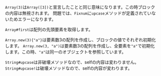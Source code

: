 `Array(3)`は`Array([3])`と宣言したことと同じ意味になります。この時ブロックの内容は無視されます。
問題では、`Fixnum`に`upcase`メソッドが定義されていないためエラーになります。

`Array#first`は配列の先頭要素を取得します。

`Array.new(3){"a"}`は要素数3の配列を作成し、ブロックの値でそれぞれ初期化します。
`Array.new(3, "a")`は要素数3の配列を作成し、全要素を`"a"`で初期化します。この時、`"a"`は同一のオブジェクトを参照しています。

`String#upcase`は非破壊メソッドなので、selfの内容は変わりません。
`String#upcase!`は破壊メソッドなので、selfの内容が変わります。
